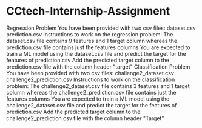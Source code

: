 # CCtech-Internship-Assignment
Regression Problem  You have been provided with two csv files:      dataset.csv     prediction.csv  Instructions to work on the regression problem:      The dataset.csv file contains 9 features and 1 target column whereas the prediction.csv file contains just the features columns     You are expected to train a ML model using the dataset.csv file and predict the target for the features of prediction.csv     Add the predicted target column to the prediction.csv file with the column header "target"  Classification Problem  You have been provided with two csv files:      challenge2_dataset.csv     challenge2_prediction.csv  Instructions to work on the classification problem:      The challenge2_dataset.csv file contains 3 features and 1 target column whereas the challenge2_prediction.csv file contains just the features columns     You are expected to train a ML model using the challenge2_dataset.csv file and predict the target for the features of prediction.csv     Add the predicted target column to the challenge2_prediction.csv file with the column header "Target"
